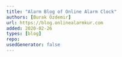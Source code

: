 ```yaml
---
title: "Alarm Blog of Online Alarm Clock"
authors: [Burak Özdemir]
url: https://blog.onlinealarmkur.com
added: 2020-02-26
types: [blog]
repo: 
usedGenerator: false
---
```

